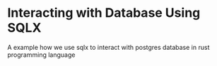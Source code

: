 # Interacting with Database Using SQLX

A example how we use sqlx to interact with postgres database in rust programming language
